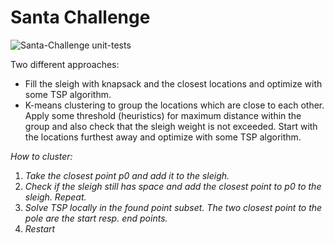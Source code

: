 # Santa Challenge

![Santa-Challenge unit-tests](https://github.com/Resistor10k1/santa-challenge/actions/workflows/santa-challenge-unit-tests.yml/badge.svg)

Two different approaches:
- Fill the sleigh with knapsack and the closest locations and optimize with some TSP algorithm.
- K-means clustering to group the locations which are close to each other. Apply some threshold (heuristics) for maximum distance within the group and also check that the sleigh weight is not exceeded. Start with the locations furthest away and optimize with some TSP algorithm.

*How to cluster:*<br>
1. *Take the closest point p0 and add it to the sleigh.*
2. *Check if the sleigh still has space and add the closest point to p0 to the sleigh. Repeat.*
3. *Solve TSP locally in the found point subset. The two closest point to the pole are the start resp. end points.*
4. *Restart*



